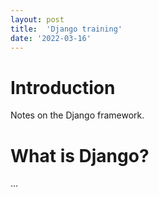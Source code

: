 ```yaml
---
layout: post
title:  'Django training'
date: '2022-03-16'
---
```


# Introduction

Notes on the Django framework.

# What is Django?
...